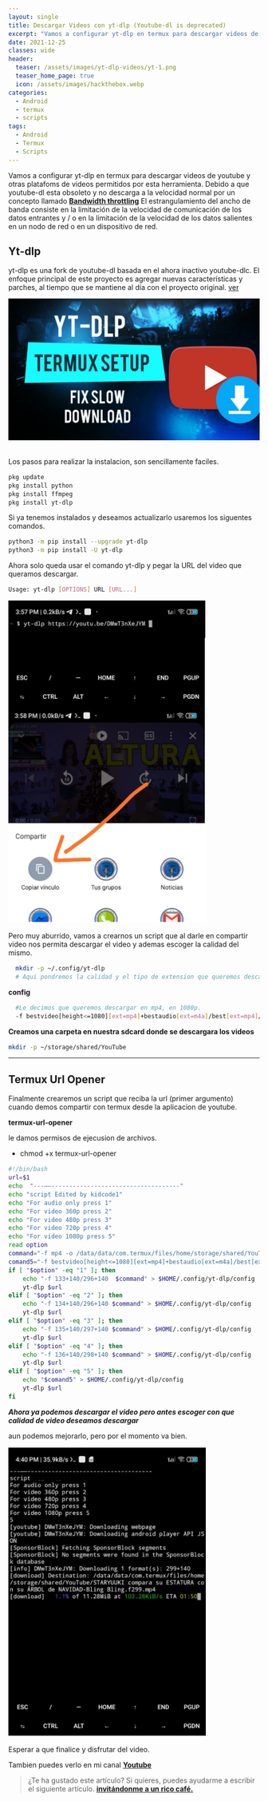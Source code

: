 ```yaml
---
layout: single
title: Descargar Videos con yt-dlp (Youtube-dl is deprecated)
excerpt: "Vamos a configurar yt-dlp en termux para descargar videos de youtube y otras platafoms de videos permitidos por esta herramienta. Debido a que youtube-dl esta obsoleto y no descarga a la velocidad normal por un concepto llamado Bandwidth throttling o el estrangulamiento del ancho de banda"
date: 2021-12-25
classes: wide
header:
  teaser: /assets/images/yt-dlp-videos/yt-1.png
  teaser_home_page: true
  icon: /assets/images/hackthebox.webp
categories:
  - Android
  - termux
  - scripts
tags:  
  - Android
  - Termux
  - Scripts
---
```

Vamos a configurar yt-dlp en termux para descargar videos de youtube y otras platafoms de videos permitidos por esta herramienta. Debido a que youtube-dl esta obsoleto y no descarga a la velocidad normal por un concepto llamado [__Bandwidth throttling__](https://en.wikipedia.org/wiki/Bandwidth_throttling) El estrangulamiento del ancho de banda consiste en la limitación de la velocidad de comunicación de los datos entrantes y / o en la limitación de la velocidad de los datos salientes en un nodo de red o en un dispositivo de red.

## Yt-dlp

yt-dlp es una fork de ‎‎youtube-dl‎‎ basada en el ahora inactivo ‎‎youtube-dlc.‎‎ El enfoque principal de este proyecto es agregar nuevas características y parches, al tiempo que se mantiene al día con el proyecto original. [ver](https://github.com/yt-dlp/yt-dlp)

![](/assets/images/yt-dlp-videos/yt-2.jpg) 

Los pasos para realizar la instalacion, son sencillamente faciles.

```bash
pkg update
pkg install python
pkg install ffmpeg
pkg install yt-dlp
```

Si ya tenemos instalados y deseamos actualizarlo usaremos los siguentes comandos.

```bash
python3 -m pip install --upgrade yt-dlp
python3 -m pip install -U yt-dlp
```
Ahora solo queda usar el comando yt-dlp y  pegar la URL del video que queramos descargar.

```bash
Usage: yt-dlp [OPTIONS] URL [URL...]
```
![](/assets/images/yt-dlp-videos/yt-3.jpg)

Pero muy aburrido, vamos a crearnos un script que al darle en compartir video nos permita descargar el video y ademas escoger la calidad del mismo.

```bash
  mkdir -p ~/.config/yt-dlp
  # Aqui pondremos la calidad y el tipo de extension que queremos descargar por default.
```
**config**

```bash
  #Le decimos que queremos descargar en mp4, en 1080p.
  -f bestvideo[height<=1080][ext=mp4]+bestaudio[ext=m4a]/best[ext=mp4]/best -o /data/data/com.termux/files/home/storage/shared/YouTube/%(title)s-%(uploader)s.%(ext)s --no-mtime --sponsorblock-remove all
```
**Creamos una carpeta en nuestra sdcard donde se descargara los videos**

```bash
mkdir -p ~/storage/shared/YouTube 
```
---

## Termux Url Opener

‎Finalmente crearemos un script que reciba la url (primer argumento)‎ cuando demos compartir con termux desde la aplicacion de youtube.

**termux-url-opener**

le damos permisos de ejecusion de archivos.

- chmod +x termux-url-opener

```bash
#!/bin/bash
url=$1
echo  "---——------------------------------------"
echo "script Edited by kidcode1"
echo "For audio only press 1"
echo "For video 360p press 2"
echo "For video 480p press 3"
echo "For video 720p press 4"
echo "For video 1080p press 5"
read option
command="-f mp4 -o /data/data/com.termux/files/home/storage/shared/YouTube/%(title)s-%(uploader)s.%(ext)s --no-mtime --sponsorblock-remove all"
comand5="-f bestvideo[height<=1080][ext=mp4]+bestaudio[ext=m4a]/best[ext=mp4]/best -o /data/data/com.termux/files/home/storage/shared/YouTube/%(title)s-%(uploader)s.%(ext)s --no-mtime --sponsorblock-remove all"
if [ "$option" -eq "1" ]; then
    echo "-f 133+140/296+140  $command" > $HOME/.config/yt-dlp/config
    yt-dlp $url
elif [ "$option" -eq "2" ]; then
    echo "-f 134+140/296+140 $command" > $HOME/.config/yt-dlp/config
    yt-dlp $url
elif [ "$option" -eq "3" ]; then
    echo "-f 135+140/297+140 $command" > $HOME/.config/yt-dlp/config
    yt-dlp $url
elif [ "$option" -eq "4" ]; then
    echo "-f 136+140/298+140 $command" > $HOME/.config/yt-dlp/config
    yt-dlp $url
elif [ "$option" -eq "5" ]; then
    echo "$comand5" > $HOME/.config/yt-dlp/config
    yt-dlp $url
fi
```

***Ahora ya podemos descargar el video pero antes escoger con que calidad de video deseamos descargar***

aun podemos mejorarlo, pero por el momento va bien.

![](/assets/images/yt-dlp-videos/yt-4.jpg)

Esperar a que finalice y disfrutar del video.

Tambien puedes verlo en mi canal [ __Youtube__ ](https://www.youtube.com/channel/UC1kIp8GaJLCzYJW_h_Raisw)

> ¿Te ha gustado este artículo? Si quieres, puedes ayudarme a escribir el siguiente artículo.  [__invitándonme a un rico café.__](#)